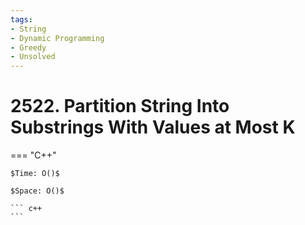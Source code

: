 ```yaml
---
tags:
- String
- Dynamic Programming
- Greedy
- Unsolved
---
```



# 2522. Partition String Into Substrings With Values at Most K

=== "C++"

    $Time: O()$

    $Space: O()$

    ``` c++
    ```